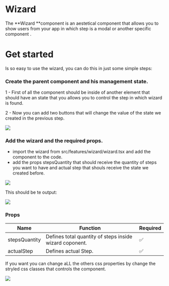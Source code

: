 # Wizard

The **Wizard **component is an aestetical component that allows you to show users from your app in which step is a modal or another specific component .

# Get started

Is so easy to use the wizard, you can do this in just some simple steps:

### Create the parent component and his management state.
1 - First of all the component should be inside of another element that should have an state that you allows you to control the step in which wizard is found.

2 - Now you can add two buttons that will change the value of the state we created in the previous step.

![](https://media.discordapp.net/attachments/1077350703443492987/1081604067559743558/image.png?width=1150&height=499)

### Add the wizard and the required props.
* import the wizard from src/features/wizard/wizard.tsx and add the component to the code.
* add the props stepsQuantity that should receive the quantity of steps you want to have and actual step that shouls receive the state we created before.

![](https://media.discordapp.net/attachments/1077350703443492987/1081607533824843806/image.png?width=1039&height=75)

This should be te output:

![](https://media.discordapp.net/attachments/1077350703443492987/1081608684167241789/image.png?width=918&height=268)

### Props

| Name                       | Function                                                                                       | Required |
|----------------------------|------------------------------------------------------------------------------------------------|----------|
| stepsQuantity              | Defines total quantity of steps inside wizard coponent.                                        | ✅        |
| actualStep                 | Defines actual Step.                                                                           | ✅        |

If you want you can change aLL the others css properties by change the stryled css classes that controls the component.

![](https://media.discordapp.net/attachments/1077350703443492987/1082360181628878868/image.png?width=721&height=226)
